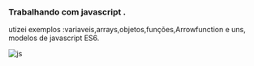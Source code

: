 ### Trabalhando com javascript .

utizei exemplos :variaveis,arrays,objetos,funções,Arrowfunction e uns,
modelos de javascript ES6.

![js](https://github.com/evertonshow/curso.js/blob/master/gif.gif)
